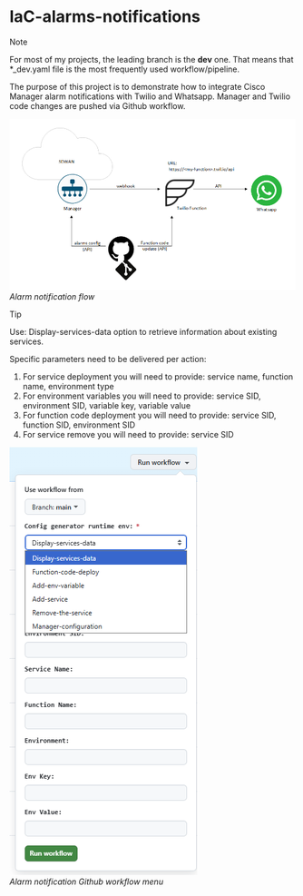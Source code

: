 # IaC-alarms-notifications

> [!NOTE]
> For most of my projects, the leading branch is the **dev** one. That means that *_dev.yaml file is the most frequently used workflow/pipeline.  

The purpose of this project is to demonstrate how to integrate Cisco Manager alarm notifications with Twilio and Whatsapp. Manager and Twilio code changes are pushed via Github workflow.  

![alt text](drawings/alarm_notification_v02.png)
*Alarm notification flow*  

> [!TIP]
> Use: Display-services-data option to retrieve information about existing services.

Specific parameters need to be delivered per action:  
1. For service deployment you will need to provide: service name, function name, environment type
2. For environment variables you will need to provide: service SID, environment SID, variable key, variable value
3. For function code deployment you will need to provide: service SID, function SID, environment SID
4. For service remove you will need to provide: service SID  

![alt text](drawings/alarms_workflow_menu_v01.png)  
*Alarm notification Github workflow menu*    